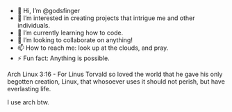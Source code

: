 - 👋 Hi, I’m @godsfinger
- 👀 I’m interested in creating projects that intrigue me and other individuals.
- 🌱 I’m currently learning how to code.
- 💞️ I’m looking to collaborate on anything!
- 📫 How to reach me: look up at the clouds, and pray.
- ⚡ Fun fact: Anything is possible.

Arch Linux 3:16 - For Linus Torvald so loved the world that he gave his only begotten creation, Linux, that whosoever uses it should not perish, but have everlasting life.

I use arch btw.

<!---
godsfinger/godsfinger is a ✨ special ✨ repository because its `README.md` (this file) appears on your GitHub profile.
You can click the Preview link to take a look at your changes.
--->
